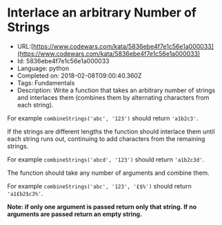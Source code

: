 # Interlace an arbitrary Number of Strings

 - URL:[https://www.codewars.com/kata/5836ebe4f7e1c56e1a000033](https://www.codewars.com/kata/5836ebe4f7e1c56e1a000033)
 - Id: 5836ebe4f7e1c56e1a000033
 - Language: python
 - Completed on: 2018-02-08T09:00:40.360Z
 - Tags: Fundamentals
 - Description:
Write a function that takes an arbitrary number of strings and interlaces them (combines them by alternating characters from each string).

For example `combineStrings('abc', '123')` should return `'a1b2c3'`.

If the strings are different lengths the function should interlace them until each string runs out, continuing to add characters from the remaining strings.

For example `combineStrings('abcd', '123')` should return `'a1b2c3d'`.

The function should take any number of arguments and combine them.

For example `combineStrings('abc', '123', '£$%')` should return `'a1£b2$c3%'`.

**Note: if only one argument is passed return only that string. If no arguments are passed return an empty string.**
